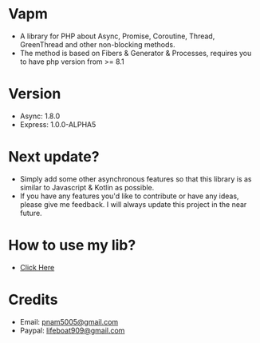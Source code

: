 # Vapm
- A library for PHP about Async, Promise, Coroutine, Thread, GreenThread and other non-blocking methods.
- The method is based on Fibers & Generator & Processes, requires you to have php version from >= 8.1

# Version
- Async: 1.8.0
- Express: 1.0.0-ALPHA5

# Next update?
- Simply add some other asynchronous features so that this library is as similar to Javascript & Kotlin as possible.
- If you have any features you'd like to contribute or have any ideas, please give me feedback. I will always update this project in the near future.

# How to use my lib?
- [Click Here](https://venndev.gitbook.io/vapm/)

# Credits
- Email: pnam5005@gmail.com
- Paypal: lifeboat909@gmail.com
